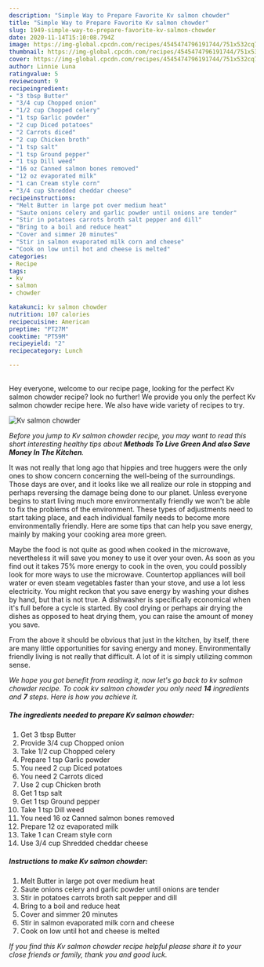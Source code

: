 ```yaml
---
description: "Simple Way to Prepare Favorite Kv salmon chowder"
title: "Simple Way to Prepare Favorite Kv salmon chowder"
slug: 1949-simple-way-to-prepare-favorite-kv-salmon-chowder
date: 2020-11-14T15:10:08.794Z
image: https://img-global.cpcdn.com/recipes/4545474796191744/751x532cq70/kv-salmon-chowder-recipe-main-photo.jpg
thumbnail: https://img-global.cpcdn.com/recipes/4545474796191744/751x532cq70/kv-salmon-chowder-recipe-main-photo.jpg
cover: https://img-global.cpcdn.com/recipes/4545474796191744/751x532cq70/kv-salmon-chowder-recipe-main-photo.jpg
author: Linnie Luna
ratingvalue: 5
reviewcount: 9
recipeingredient:
- "3 tbsp Butter"
- "3/4 cup Chopped onion"
- "1/2 cup Chopped celery"
- "1 tsp Garlic powder"
- "2 cup Diced potatoes"
- "2 Carrots diced"
- "2 cup Chicken broth"
- "1 tsp salt"
- "1 tsp Ground pepper"
- "1 tsp Dill weed"
- "16 oz Canned salmon bones removed"
- "12 oz evaporated milk"
- "1 can Cream style corn"
- "3/4 cup Shredded cheddar cheese"
recipeinstructions:
- "Melt Butter in large pot over medium heat"
- "Saute onions celery and garlic powder until onions are tender"
- "Stir in potatoes carrots broth salt pepper and dill"
- "Bring to a boil and reduce heat"
- "Cover and simmer 20 minutes"
- "Stir in salmon evaporated milk corn and cheese"
- "Cook on low until hot and cheese is melted"
categories:
- Recipe
tags:
- kv
- salmon
- chowder

katakunci: kv salmon chowder 
nutrition: 107 calories
recipecuisine: American
preptime: "PT27M"
cooktime: "PT59M"
recipeyield: "2"
recipecategory: Lunch

---
```

<br>
Hey everyone, welcome to our recipe page, looking for the perfect Kv salmon chowder recipe? look no further! We provide you only the perfect Kv salmon chowder recipe here. We also have wide variety of recipes to try.
<br>


![Kv salmon chowder](https://img-global.cpcdn.com/recipes/4545474796191744/751x532cq70/kv-salmon-chowder-recipe-main-photo.jpg)

<i>Before you jump to Kv salmon chowder recipe, you may want to read this short interesting healthy tips about 
<strong>Methods To Live Green And also Save Money In The Kitchen</strong>.</i>
</br>

It was not really that long ago that hippies and tree huggers were the only ones to show concern concerning the well-being of the surroundings. Those days are over, and it looks like we all realize our role in stopping and perhaps reversing the damage being done to our planet. Unless everyone begins to start living much more environmentally friendly we won't be able to fix the problems of the environment. These types of adjustments need to start taking place, and each individual family needs to become more environmentally friendly. Here are some tips that can help you save energy, mainly by making your cooking area more green.

Maybe the food is not quite as good when cooked in the microwave, nevertheless it will save you money to use it over your oven. As soon as you find out it takes 75% more energy to cook in the oven, you could possibly look for more ways to use the microwave. Countertop appliances will boil water or even steam vegetables faster than your stove, and use a lot less electricity. You might reckon that you save energy by washing your dishes by hand, but that is not true. A dishwasher is specifically economical when it's full before a cycle is started. By cool drying or perhaps air drying the dishes as opposed to heat drying them, you can raise the amount of money you save.

From the above it should be obvious that just in the kitchen, by itself, there are many little opportunities for saving energy and money. Environmentally friendly living is not really that difficult. A lot of it is simply utilizing common sense.


<i>We hope you got benefit from reading it, now let's go back to kv salmon chowder recipe. To cook kv salmon chowder you only need <strong>14</strong> ingredients and <strong>7</strong> steps. Here is how you achieve it.
</i>

##### The ingredients needed to prepare Kv salmon chowder:

1. Get 3 tbsp Butter
1. Provide 3/4 cup Chopped onion
1. Take 1/2 cup Chopped celery
1. Prepare 1 tsp Garlic powder
1. You need 2 cup Diced potatoes
1. You need 2 Carrots diced
1. Use 2 cup Chicken broth
1. Get 1 tsp salt
1. Get 1 tsp Ground pepper
1. Take 1 tsp Dill weed
1. You need 16 oz Canned salmon bones removed
1. Prepare 12 oz evaporated milk
1. Take 1 can Cream style corn
1. Use 3/4 cup Shredded cheddar cheese


##### Instructions to make Kv salmon chowder:

1. Melt Butter in large pot over medium heat
1. Saute onions celery and garlic powder until onions are tender
1. Stir in potatoes carrots broth salt pepper and dill
1. Bring to a boil and reduce heat
1. Cover and simmer 20 minutes
1. Stir in salmon evaporated milk corn and cheese
1. Cook on low until hot and cheese is melted


<i>If you find this Kv salmon chowder recipe helpful please share it to your close friends or family, thank you and good luck.</i>
